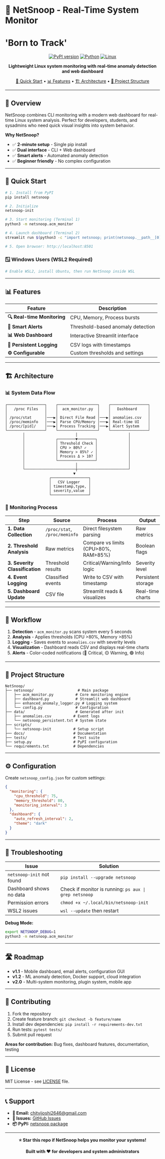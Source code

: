 # 🚀 NetSnoop - Real-Time System Monitor
#      'Born to Track'

<div align="center">

[![PyPI version](https://img.shields.io/pypi/v/netsnoop?style=for-the-badge&logo=pypi)](https://pypi.org/project/netsnoop/)
[![Python](https://img.shields.io/badge/Python-3.7%2B-blue?style=for-the-badge&logo=python)](https://python.org)
[![Linux](https://img.shields.io/badge/Platform-Linux-orange?style=for-the-badge&logo=linux)](https://linux.org)

**Lightweight Linux system monitoring with real-time anomaly detection and web dashboard**

[🚀 Quick Start](#-quick-start) • [📊 Features](#-features) • [🏗️ Architecture](#️-architecture) • [📁 Project Structure](#-project-structure)

</div>

---

## 🎯 Overview

NetSnoop combines CLI monitoring with a modern web dashboard for real-time Linux system analysis. Perfect for developers, students, and sysadmins who need quick visual insights into system behavior.

**Why NetSnoop?**
- ✅ **2-minute setup** - Single pip install
- ✅ **Dual interface** - CLI + Web dashboard  
- ✅ **Smart alerts** - Automated anomaly detection
- ✅ **Beginner friendly** - No complex configuration

---

## 🚀 Quick Start

```bash
# 1. Install from PyPI
pip install netsnoop

# 2. Initialize
netsnoop-init

# 3. Start monitoring (Terminal 1)
python3 -m netsnoop.acm_monitor

# 4. Launch dashboard (Terminal 2)
streamlit run $(python3 -c "import netsnoop; print(netsnoop.__path__[0] + '/dashboard.py')")

# 5. Open browser: http://localhost:8501
```

### 🪟 Windows Users (WSL2 Required)
```bash
# Enable WSL2, install Ubuntu, then run NetSnoop inside WSL
```

---

## 📊 Features

| Feature | Description |
|---------|-------------|
| **🔍 Real-time Monitoring** | CPU, Memory, Process bursts |
| **🚨 Smart Alerts** | Threshold-based anomaly detection |
| **📊 Web Dashboard** | Interactive Streamlit interface |
| **📝 Persistent Logging** | CSV logs with timestamps |
| **⚙️ Configurable** | Custom thresholds and settings |

---

## 🏗️ Architecture

### 📊 **System Data Flow**

```
┌─────────────────┐    ┌──────────────────┐    ┌─────────────────┐
│   /proc Files   │    │  acm_monitor.py  │    │   Dashboard     │
│                 │    │                  │    │                 │
│ /proc/stat      │───▶│ Direct File Read │───▶│ anomalies.csv   │
│ /proc/meminfo   │───▶│ Parse CPU/Memory │───▶│ Real-time UI    │
│ /proc/[pid]/    │───▶│ Process Tracking │───▶│ Alert System    │
└─────────────────┘    └──────────────────┘    └─────────────────┘
        │                       │                       │
        │              ┌────────▼────────┐              │
        │              │ Threshold Check │              │
        │              │ CPU > 80%? ✓    │              │
        │              │ Memory > 85%? ✓ │              │
        │              │ Process Δ > 10? │              │
        │              └─────────────────┘              │
        │                       │                       │
        └───────────────────────┼───────────────────────┘
                               ▼
                    ┌─────────────────┐
                    │   CSV Logger    │
                    │ timestamp,type, │
                    │ severity,value  │
                    └─────────────────┘
```

### 🔄 **Monitoring Process**

| Step | Source | Process | Output |
|------|--------|---------|--------|
| **1. Data Collection** | `/proc/stat`, `/proc/meminfo` | Direct filesystem parsing | Raw metrics |
| **2. Threshold Analysis** | Raw metrics | Compare vs limits (CPU>80%, RAM>85%) | Boolean flags |
| **3. Severity Classification** | Threshold results | Critical/Warning/Info logic | Severity level |
| **4. Event Logging** | Classified events | Write to CSV with timestamp | Persistent storage |
| **5. Dashboard Update** | CSV file | Streamlit reads & visualizes | Real-time charts |

---

## 🔄 Workflow

1. **Detection** - `acm_monitor.py` scans system every 5 seconds
2. **Analysis** - Applies thresholds (CPU >80%, Memory >85%)
3. **Logging** - Saves events to `anomalies.csv` with severity levels
4. **Visualization** - Dashboard reads CSV and displays real-time charts
5. **Alerts** - Color-coded notifications (🔴 Critical, 🟡 Warning, 🟢 Info)

---

## 📁 Project Structure

```
NetSnoop/
├── netsnoop/                    # Main package
│   ├── acm_monitor.py          # Core monitoring engine
│   ├── dashboard.py            # Streamlit web dashboard  
│   ├── enhanced_anomaly_logger.py # Logging system
│   └── config.py               # Configuration
├── data/                       # Generated after init
│   ├── anomalies.csv          # Event logs
│   └── netsnoop_persistent.txt # System state
├── scripts/
│   └── netsnoop-init          # Setup script
├── docs/                      # Documentation
├── tests/                     # Test suite
├── setup.py                   # PyPI configuration
└── requirements.txt           # Dependencies
```

---

## ⚙️ Configuration

Create `netsnoop_config.json` for custom settings:

```json
{
  "monitoring": {
    "cpu_threshold": 75,
    "memory_threshold": 80,
    "monitoring_interval": 3
  },
  "dashboard": {
    "auto_refresh_interval": 2,
    "theme": "dark"
  }
}
```

---

## 🐛 Troubleshooting

| Issue | Solution |
|-------|----------|
| `netsnoop-init` not found | `pip install --upgrade netsnoop` |
| Dashboard shows no data | Check if monitor is running: `ps aux \| grep netsnoop` |
| Permission errors | `chmod +x ~/.local/bin/netsnoop-init` |
| WSL2 issues | `wsl --update` then restart |

**Debug Mode:**
```bash
export NETSNOOP_DEBUG=1
python3 -m netsnoop.acm_monitor
```

---

## 🛣️ Roadmap

- **v1.1** - Mobile dashboard, email alerts, configuration GUI
- **v1.2** - ML anomaly detection, Docker support, cloud integration  
- **v2.0** - Multi-system monitoring, plugin system, mobile app

---

## 🤝 Contributing

1. Fork the repository
2. Create feature branch: `git checkout -b feature/name`
3. Install dev dependencies: `pip install -r requirements-dev.txt`
4. Run tests: `pytest tests/`
5. Submit pull request

**Areas for contribution:** Bug fixes, dashboard features, documentation, testing

---

## 📄 License

MIT License - see [LICENSE](LICENSE) file.

---

## 📞 Support

- **📧 Email:** [chitvijoshi2646@gmail.com](mailto:chitvijoshi2646@gmail.com)
- **🐛 Issues:** [GitHub Issues](https://github.com/ChitviJoshi/NetSnoop/issues)
- **📦 PyPI:** [netsnoop package](https://pypi.org/project/netsnoop/)

---

<div align="center">

**⭐ Star this repo if NetSnoop helps you monitor your systems!**

**Built with ❤️ for developers and system administrators**

</div>
